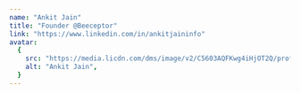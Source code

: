 ```yaml
---
name: "Ankit Jain"
title: "Founder @Beeceptor"
link: "https://www.linkedin.com/in/ankitjaininfo"
avatar:
  {
    src: "https://media.licdn.com/dms/image/v2/C5603AQFKwg4iHjOT2Q/profile-displayphoto-shrink_400_400/profile-displayphoto-shrink_400_400/0/1650137728134?e=1732147200&v=beta&t=flYoUcRAEQEQpoaHxZ3Pi9iiO23KedHqh70OSA67YYg",
    alt: "Ankit Jain",
  }
---
```


